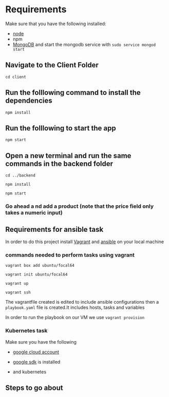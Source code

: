 # Requirements
Make sure that you have the following installed:
- [node](https://www.digitalocean.com/community/tutorials/how-to-install-node-js-on-ubuntu-18-04) 
- npm 
- [MongoDB](https://docs.mongodb.com/manual/tutorial/install-mongodb-on-ubuntu/) and start the mongodb service with `sudo service mongod start`

## Navigate to the Client Folder 
 `cd client`

## Run the folllowing command to install the dependencies 
 `npm install`

## Run the folllowing to start the app
 `npm start`

## Open a new terminal and run the same commands in the backend folder
 `cd ../backend`

 `npm install`

 `npm start`

 ### Go ahead a nd add a product (note that the price field only takes a numeric input)
 
 ## Requirements for ansible task
 
 In order to do this project install [Vagrant](https://developer.hashicorp.com/vagrant/docs/installation) and [ansible](https://docs.ansible.com/ansible/latest/installation_guide/intro_installation.html) on your local machine
 
 ### commands needed to perform tasks using vagrant
 
 `vagrant box add ubuntu/focal64`
 
 `vagrant init ubuntu/focal64`
 
 `vagrant up`
 
 `vagrant ssh`
 
 
 The vagrantfile created is edited to include ansible configurations then a `playbook.yaml` file is created.It includes hosts, tasks and variables
 
 In order to run the playbook on our VM we use `vagrant provision`
 
 ### Kubernetes task

Make sure you have the following
- [google cloud account](https://cloud.google.com/cloud-console/?utm_source=google&utm_medium=cpc&utm_campaign=emea-emea-all-en-dr-bkws-all-all-trial-e-gcp-1011340&utm_content=text-ad-none-any-DEV_c-CRE_574627824862-ADGP_Hybrid%20%7C%20BKWS%20-%20EXA%20%7C%20Txt%20~%20Management%20Tools%20~%20Cloud%20Console%23v2-KWID_43700053286075712-kwd-55675752867-userloc_1009824&utm_term=KW_google%20cloud%20console-NET_g-PLAC_&gclid=EAIaIQobChMI-vml8Pfi_AIVboxoCR3tQA2PEAAYASAAEgJItvD_BwE&gclsrc=aw.ds)

- [google sdk](https://cloud.google.com/sdk/docs/install) is installed

- and kubernetes

## Steps to go about
 
 
 
